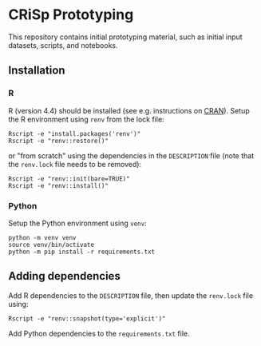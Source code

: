 # CRiSp Prototyping

This repository contains initial prototyping material, such as initial input datasets, scripts, and notebooks.


## Installation

### R

R (version 4.4) should be installed (see e.g. instructions on [CRAN](https://cran.r-project.org)). 
Setup the R environment using `renv` from the lock file:

```shell
Rscript -e "install.packages('renv')"
Rscript -e "renv::restore()"
```

or "from scratch" using the dependencies in the `DESCRIPTION` file (note that the `renv.lock` file needs to be removed):

```
Rscript -e "renv::init(bare=TRUE)"
Rscript -e "renv::install()"
```

### Python

Setup the Python environment using `venv`:

```shell
python -m venv venv
source venv/bin/activate
python -m pip install -r requirements.txt
```

## Adding dependencies

Add R dependencies to the `DESCRIPTION` file, then update the `renv.lock` file using:

```
Rscript -e "renv::snapshot(type='explicit')"
```

Add Python dependencies to the `requirements.txt` file.
